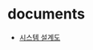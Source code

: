 # documents

- [시스템 설계도](https://github.com/NewTypeChampion/documents/blob/main/system-schematic.png?raw=true)

